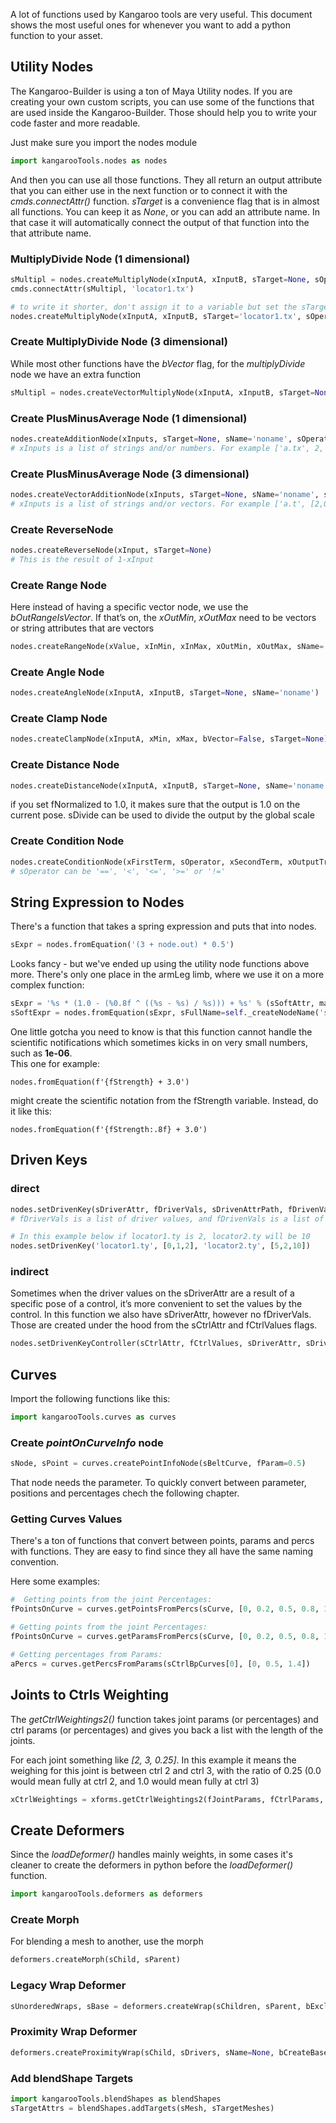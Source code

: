 A lot of functions used by Kangaroo tools are very useful. This document shows the most useful ones for whenever you want
to add a python function to your asset.


## Utility Nodes
The Kangaroo-Builder is using a ton of Maya Utility nodes. If you are creating your own custom scripts, you can use some of the functions that are used inside the Kangaroo-Builder. Those should help you to write your code faster and more readable.

Just make sure you import the nodes module
``` python
import kangarooTools.nodes as nodes
```

And then you can use all those functions.
They all return an output attribute that you can either use in the next function or to connect it with the *cmds.connectAttr()* function.
*sTarget* is a convenience flag that is in almost all functions. You can keep it as *None*, or you can add an attribute name. In that case it will automatically connect the output of that function into the that attribute name.

### MultiplyDivide Node (1 dimensional)
```python 
sMultipl = nodes.createMultiplyNode(xInputA, xInputB, sTarget=None, sOperation='multiply')
cmds.connectAttr(sMultipl, 'locator1.tx')

# to write it shorter, don't assign it to a variable but set the sTarget flag instead:
nodes.createMultiplyNode(xInputA, xInputB, sTarget='locator1.tx', sOperation='multiply', sName='noname')
```


### Create MultiplyDivide Node (3 dimensional)
While most other functions have the *bVector* flag,  for the *multiplyDivide* node we have an extra function
``` python
sMultipl = nodes.createVectorMultiplyNode(xInputA, xInputB, sTarget=None, sOperation='multiply', sName='noname') cmds.connectAttr(sMultipl, 'locator1.tx')
```

### Create PlusMinusAverage Node (1 dimensional)
``` python 
nodes.createAdditionNode(xInputs, sTarget=None, sName='noname', sOperation='plus')
# xInputs is a list of strings and/or numbers. For example ['a.tx', 2, 'b.ty']
```

### Create PlusMinusAverage Node (3 dimensional)
``` python 
nodes.createVectorAdditionNode(xInputs, sTarget=None, sName='noname', sOperation='plus')
# xInputs is a list of strings and/or vectors. For example ['a.t', [2,0,0], 'b.t']
```

### Create ReverseNode
``` python
nodes.createReverseNode(xInput, sTarget=None)
# This is the result of 1-xInput
```


### Create Range Node
Here instead of having a specific vector node, we use the *bOutRangeIsVector*. If that’s on, the *xOutMin*, *xOutMax* need to be vectors or string attributes that are vectors
``` python
nodes.createRangeNode(xValue, xInMin, xInMax, xOutMin, xOutMax, sName='noname', sTarget=None, bOutRangeIsVector=False)
```

### Create Angle Node
``` python
nodes.createAngleNode(xInputA, xInputB, sTarget=None, sName='noname')
```

### Create Clamp Node
``` python 
nodes.createClampNode(xInputA, xMin, xMax, bVector=False, sTarget=None)
```

### Create Distance Node
``` python 
nodes.createDistanceNode(xInputA, xInputB, sTarget=None, sName='noname', fNormalized=None, sDivide=None)
```
if you set fNormalized to 1.0, it makes sure that the output is 1.0 on the current pose. sDivide can be used to divide the output by the global scale

### Create Condition Node
``` python
nodes.createConditionNode(xFirstTerm, sOperator, xSecondTerm, xOutputTrue, xOutputFalse, sName='noname', sFullName=None, bVector=False, sTarget=None, bForce=False)
# sOperator can be '==', '<', '<=', '>=' or '!='
```

## String Expression to Nodes
There's a function that takes a spring expression and puts that into nodes.
``` python
sExpr = nodes.fromEquation('(3 + node.out) * 0.5')
```
  
Looks fancy - but we've ended up using the utility node functions above more. There's only one place in the armLeg limb, where we
use it on a more complex function:
``` python
sExpr = '%s * (1.0 - (%0.8f ^ ((%s - %s) / %s))) + %s' % (sSoftAttr, math.e, sSoftAttrRev, sDistanceNormalized, sSoftAttrSafe, sSoftAttrRev)
sSoftExpr = nodes.fromEquation(sExpr, sFullName=self._createNodeName('softIk'))
```

One little gotcha you need to know is that this function cannot handle the scientific notifications which sometimes kicks in
on very small numbers, such as **1e-06**.  
This one for example:  
```
nodes.fromEquation(f'{fStrength} + 3.0')
```
might create the scientific notation from the fStrength variable. Instead, do it like this:
```
nodes.fromEquation(f'{fStrength:.8f} + 3.0')
```




## Driven Keys 
### direct
``` python
nodes.setDrivenKey(sDriverAttr, fDriverVals, sDrivenAttrPath, fDrivenVals, sInTanType='clamped', sOutTanType='clamped')
# fDriverVals is a list of driver values, and fDrivenVals is a list of driven values

# In this example below if locator1.ty is 2, locator2.ty will be 10
nodes.setDrivenKey('locator1.ty', [0,1,2], 'locator2.ty', [5,2,10]) 

```
### indirect
Sometimes when the driver values on the sDriverAttr are a result of a specific pose of a control, it’s more convenient to set the values by the control.
In this function we also have sDriverAttr, however no fDriverVals. Those are created under the hood from the sCtrlAttr and fCtrlValues flags.
``` python
nodes.setDrivenKeyController(sCtrlAttr, fCtrlValues, sDriverAttr, sDrivenAttr, fDrivenVals, sInTanType='linear', sOutTanType='linear', sFullName=None)
```


## Curves

Import the following functions like this:
``` python
import kangarooTools.curves as curves
```

### Create *pointOnCurveInfo* node
``` python
sNode, sPoint = curves.createPointInfoNode(sBeltCurve, fParam=0.5)
```

That node needs the parameter. To quickly convert between parameter, positions and percentages chech the following chapter.


### Getting Curves Values

There's a ton of functions that convert between points, params and percs with functions. They are easy to find since
they all have the same naming convention.

Here some examples:
``` python
#  Getting points from the joint Percentages:
fPointsOnCurve = curves.getPointsFromPercs(sCurve, [0, 0.2, 0.5, 0.8, 1.0], bReturnNumpy=True)

# Getting points from the joint Percentages:
fPointsOnCurve = curves.getParamsFromPercs(sCurve, [0, 0.2, 0.5, 0.8, 1.0], bReturnNumpy=True)

# Getting percentages from Params:
aPercs = curves.getPercsFromParams(sCtrlBpCurves[0], [0, 0.5, 1.4])

```


## Joints to Ctrls Weighting
The *getCtrlWeightings2()* function takes joint params (or percentages) and ctrl params (or percentages) and gives you back a list
with the length of the joints.

For each joint something like *[2, 3, 0.25]*. In this example it means the weighing for this joint is between ctrl 2 
and ctrl 3, with the ratio of 0.25 (0.0 would mean fully at ctrl 2, and 1.0 would mean fully at ctrl 3)

``` python
xCtrlWeightings = xforms.getCtrlWeightings2(fJointParams, fCtrlParams, fIsCircleWithParamLength=None)
```


## Create Deformers
Since the *loadDeformer()* handles mainly weights, in some cases it's cleaner to create the deformers in python
before the *loadDeformer()* function.
``` python
import kangarooTools.deformers as deformers
```
### Create Morph
For blending a mesh to another, use the morph
``` python
deformers.createMorph(sChild, sParent)
```

### Legacy Wrap Deformer
``` python
sUnorderedWraps, sBase = deformers.createWrap(sChildren, sParent, bExclusiveBind=True)
```

### Proximity Wrap Deformer
``` python
deformers.createProximityWrap(sChild, sDrivers, sName=None, bCreateBaseMesh=False, fFalloffScale=10.0)
```

### Add blendShape Targets
``` python
import kangarooTools.blendShapes as blendShapes
sTargetAttrs = blendShapes.addTargets(sMesh, sTargetMeshes)
```